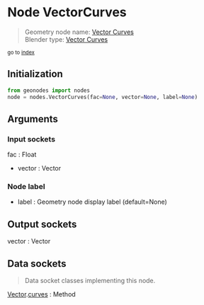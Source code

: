
# Node VectorCurves

> Geometry node name: [Vector Curves](https://docs.blender.org/manual/en/latest/modeling/geometry_nodes/material/vector_curves.html)<br>
  Blender type: [Vector Curves](https://docs.blender.org/api/current/bpy.types.ShaderNodeVectorCurve.html)
  
<sub>go to [index](/docs/index.md)</sub>

## Initialization

```python
from geonodes import nodes
node = nodes.VectorCurves(fac=None, vector=None, label=None)
```



## Arguments


### Input sockets

fac : Float
- vector : Vector

### Node label

- label : Geometry node display label (default=None)

## Output sockets

vector : Vector

## Data sockets

> Data socket classes implementing this node.
  
[Vector](/docs/sockets/Vector.md).[curves](/docs/sockets/Vector.md#curves) : Method

